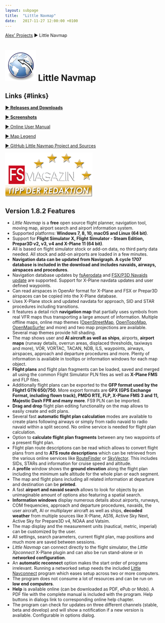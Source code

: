 ```yaml
---
layout: subpage
title:  "Little Navmap"
date:   2017-11-27 12:00:00 +0100
---
```

[Alex’ Projects](index.html) ► Little Navmap
# ![Little Navmap](assets/images/navroute.png) Little Navmap

## Links {#links}

[**► Releases and Downloads**](https://github.com/albar965/littlenavmap/releases)

[**► Screenshots**](littlenavmapscreens.html)

[► Online User Manual](https://albar965.gitbooks.io/little-navmap-user-manual/content/v/release/1.8/en)

[► Map Legend](https://albar965.gitbooks.io/little-navmap-user-manual/content/v/release/1.8/en/LEGEND.html)

[► GitHub Little Navmap Project and Sources](https://github.com/albar965/littlenavmap)

[![Little Navmap](assets/images/Tipp_FSMagazin_D_Neu_2014_50.png)](https://www.facebook.com/FSMAGAZIN/posts/1349379408450042)

## Version 1.8.2 Features

* *Little Navmap* is a **free** open source flight planner, navigation tool, moving map, airport search and airport information system.
* Supported platforms: **Windows 7, 8, 10, macOS and Linux \(64 bit\)**.
* Support for **Flight Simulator X, Flight Simulator - Steam Edition, Prepar3D v2, v3, v4 and X-Plane 11 \(64 bit\)**.
* All is based on flight simulator stock or add-on data, no third party data needed. All stock and add-on airports are loaded in a few minutes.
* **Navigation data can be updated from Navigraph. A cycle 1707 database is included in the download and includes navaids, airways, airspaces and procedures**.
* Navigation database updates by [fsAerodata](https://www.fsaerodata.com) and [FSX/P3D Navaids update](https://www.aero.sors.fr/navaids3.html) are supported. Support for X-Plane navdata updates and user defined waypoints.
* Can read airspaces in OpenAir format for X-Plane and FSX or Prepar3D airspaces can be copied into the X-Plane database.
* Uses X-Plane stock and updated navdata for approach, SID and STAR procedures including transitions.
* It features a detail rich **navigation map** that partially uses symbols from real VFR maps thus transporting a large amount of information. Multiple offline maps, online map themes ([OpenStreetMap](https://www.openstreetmap.org), [OpenTopoMap](https://opentopomap.org), [OpenMapSurfer](http://korona.geog.uni-heidelberg.de/) and more) and two map projections are available. Several map themes provide hill shading.
* The map shows user and **AI aircraft as well as ships**, airports, **airport maps** (runway details, overrun areas, displaced thresholds, taxiways and more), VOR, VORTAC, TACAN, NDB, ILS, waypoints, airways, airspaces, approach and departure procedures and more. Plenty of information is available in tooltips or information windows for each map object.
* **Flight plans** and flight plan fragments can be loaded, saved and merged all using the common Flight Simulator PLN files as well as **X-Plane FMS** and FLP files.
* Additionally flight plans can be exported to the **GFP format used by the Flight1 GTN 650/750**. More export formats are **GPX (GPS Exchange Format, including flown track), PMDG RTE, FLP, X-Plane FMS 3 and 11, Majestic Dash FPR and many more**. FS9 PLN can be imported.
* **Drag and drop** flight plan editing functionality on the map allows to easily create and edit plans.
* Several fast **automatic flight plan calculation** modes are available to create plans following airways or simply from radio navaid to radio navaid within a split second. No online service is needed for flight plan calculation.
* Option to **calculate flight plan fragments** between any two waypoints of a present flight plan.
* Flight plan route descriptions can be read which allows to convert flight plans from and to **ATS route descriptions** which can be retrieved from the various online services like [RouteFinder](http://rfinder.asalink.net) or [SkyVector](https://skyvector.com). This includes SIDs, STARs and information for cruise speed and altitude.
* A **profile** window shows the **ground elevation** along the flight plan including the minimum safe altitude for the whole plan or each segment.
* The map and flight plans including all related information at departure and destination can be **printed**.
* A fast **airport and navaid search** allows to look for objects by an unimaginable amount of options also featuring a spatial search.
* **Information windows** display numerous details about airports, runways, COM frequencies, approach and departure procedures, navaids, the user aircraft, AI or multiplayer aircraft as well as ships, **decoded weather** from multiple sources like X-Plane, AS16, Active Sky Next, Active Sky for Prepare3D v4, NOAA and Vatsim.
* The map display and the measurement units (nautical, metric, imperial) can be customized by the user.
* All settings, search parameters, current flight plan, map positions and much more are saved between sessions.
* *Little Navmap* can connect directly to the flight simulator, the *Little Xpconnect* X-Plane plugin and can also be run stand-alone or in **networked configuration**.
* An **automatic reconnect** option makes the start order of programs irrelevant. Running a networked setup needs the included [Little Navconnect](littlenavconnect.html) program which eases setup across two or more computers.
* The program does not consume a lot of resources and can be run on **low end computers**.
* **Help** is available online \(can be downloaded as PDF, ePub or Mobi\). A PDF file with the complete manual is included with the program. Help buttons in dialogs link to corresponding online help chapter.
* The program can check for updates on three different channels \(stable, beta and develop\) and will show a notification if a new version is available. Configurable in options dialog.

